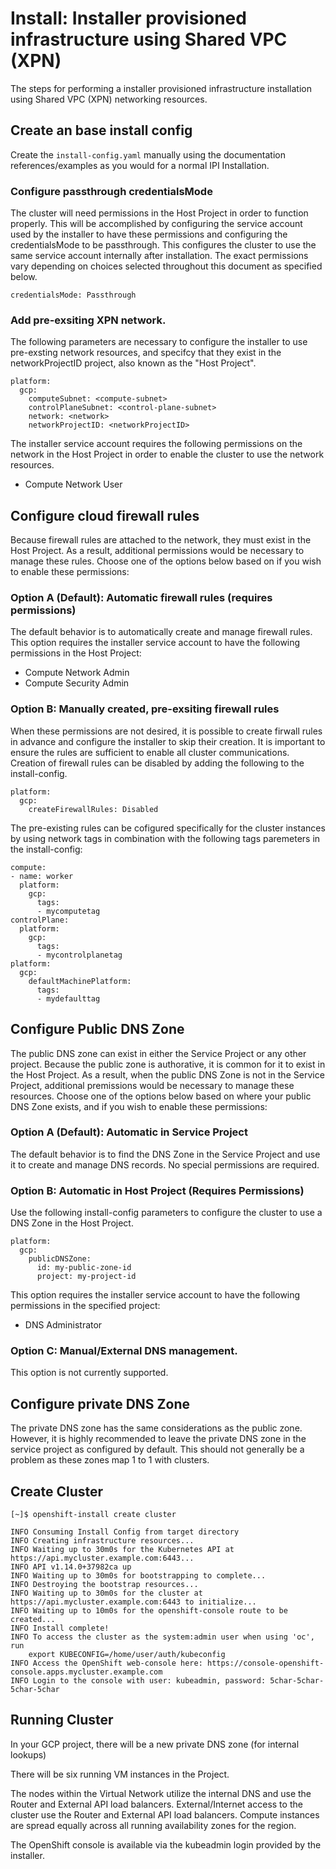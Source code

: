 # Install: Installer provisioned infrastructure using Shared VPC (XPN)
The steps for performing a installer provisioned infrastructure installation
using Shared VPC (XPN) networking resources.

## Create an base install config
Create the `install-config.yaml` manually using the documentation
references/examples as you would for a normal IPI Installation.

### Configure passthrough credentialsMode
The cluster will need permissions in the Host Project in order to function
properly. This will be accomplished by configuring the service account used by
the installer to have these permissions and configuring the credentialsMode to
be passthrough. This configures the cluster to use the same service account
internally after installation. The exact permissions vary depending on choices
selected throughout this document as specified below.

```
credentialsMode: Passthrough
```

### Add pre-exsiting XPN network.
The following parameters are necessary to configure the installer to use
pre-exsting network resources, and specifcy that they exist in the
networkProjectID project, also known as the "Host Project".

```
platform:
  gcp:
    computeSubnet: <compute-subnet>
    controlPlaneSubnet: <control-plane-subnet>
    network: <network>
    networkProjectID: <networkProjectID>
```

The installer service account requires the following permissions on the network
in the Host Project in order to enable the cluster to use the network resources.

- Compute Network User

## Configure cloud firewall rules

Because firewall rules are attached to the network, they must exist in the Host
Project. As a result, additional permissions would be necessary to manage these
rules. Choose one of the options below based on if you wish to enable these
permissions:

### Option A (Default): Automatic firewall rules (requires permissions)

The default behavior is to automatically create and manage firewall rules. This
option requires the installer service account to have the following permissions
in the Host Project:

- Compute Network Admin
- Compute Security Admin

### Option B: Manually created, pre-exsiting firewall rules

When these permissions are not desired, it is possible to create firwall rules
in advance and configure the installer to skip their creation. It is important
to ensure the rules are sufficient to enable all cluster communications.
Creation of firewall rules can be disabled by adding the following to the
install-config.

```
platform:
  gcp:
    createFirewallRules: Disabled
```

The pre-existing rules can be cofigured specifically for the cluster instances
by using network tags in combination with the following tags paremeters in the
install-config:

```
compute:
- name: worker
  platform:
    gcp:
      tags:
      - mycomputetag
controlPlane:
  platform:
    gcp:
      tags:
      - mycontrolplanetag
platform:
  gcp:
    defaultMachinePlatform:
      tags:
      - mydefaulttag
```

## Configure Public DNS Zone

The public DNS zone can exist in either the Service Project or any other
project. Because the public zone is authorative, it is common for it to exist
in the Host Project.  As a result, when the public DNS Zone is not in the
Service Project, additional premissions would be necessary to manage these
resources. Choose one of the options below based on where your public DNS Zone
exists, and if you wish to enable these permissions:

### Option A (Default): Automatic in Service Project

The default behavior is to find the DNS Zone in the Service Project and use it
to create and manage DNS records. No special permissions are required.

### Option B: Automatic in Host Project (Requires Permissions)

Use the following install-config parameters to configure the cluster to use a
DNS Zone in the Host Project.

```
platform:
  gcp:
    publicDNSZone:
      id: my-public-zone-id
      project: my-project-id

```

This option requires the installer service account to have the following
permissions in the specified project:

- DNS Administrator

### Option C: Manual/External DNS management.

This option is not currently supported.

## Configure private DNS Zone

The private DNS zone has the same considerations as the public zone. However,
it is highly recommended to leave the private DNS zone in the service project
as configured by default. This should not generally be a problem as these zones
map 1 to 1 with clusters.

## Create Cluster

```console
[~]$ openshift-install create cluster

INFO Consuming Install Config from target directory
INFO Creating infrastructure resources...
INFO Waiting up to 30m0s for the Kubernetes API at https://api.mycluster.example.com:6443...
INFO API v1.14.0+37982ca up
INFO Waiting up to 30m0s for bootstrapping to complete...
INFO Destroying the bootstrap resources...
INFO Waiting up to 30m0s for the cluster at https://api.mycluster.example.com:6443 to initialize...
INFO Waiting up to 10m0s for the openshift-console route to be created...
INFO Install complete!
INFO To access the cluster as the system:admin user when using 'oc', run
    export KUBECONFIG=/home/user/auth/kubeconfig
INFO Access the OpenShift web-console here: https://console-openshift-console.apps.mycluster.example.com
INFO Login to the console with user: kubeadmin, password: 5char-5char-5char-5char
```

## Running Cluster

In your GCP project, there will be a new private DNS zone (for internal lookups)

There will be six running VM instances in the Project.

The nodes within the Virtual Network utilize the internal DNS and use the Router and External API load balancers. External/Internet
access to the cluster use the Router and External API load balancers. Compute instances are spread equally across all running availability
zones for the region.

The OpenShift console is available via the kubeadmin login provided by the installer.
